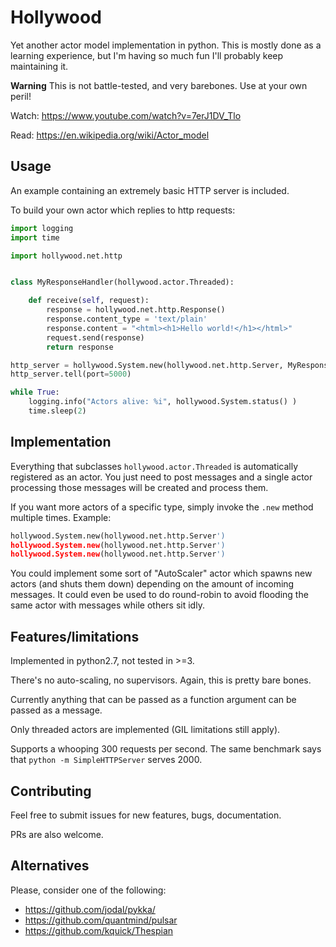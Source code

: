 # Hollywood

Yet another actor model implementation in python. This is mostly done as a
learning experience, but I'm having so much fun I'll probably keep maintaining it.

**Warning** This is not battle-tested, and very barebones. Use at your own peril!

Watch: https://www.youtube.com/watch?v=7erJ1DV_Tlo

Read: https://en.wikipedia.org/wiki/Actor_model

## Usage

An example containing an extremely basic HTTP server is
included.

To build your own actor which replies to http requests:

```python
import logging
import time

import hollywood.net.http


class MyResponseHandler(hollywood.actor.Threaded):

    def receive(self, request):
        response = hollywood.net.http.Response()
        response.content_type = 'text/plain'
        response.content = "<html><h1>Hello world!</h1></html>"
        request.send(response)
        return response

http_server = hollywood.System.new(hollywood.net.http.Server, MyResponseHandler)
http_server.tell(port=5000)

while True:
    logging.info("Actors alive: %i", hollywood.System.status() )
    time.sleep(2)
```

## Implementation

Everything that subclasses `hollywood.actor.Threaded` is automatically
registered as an actor. You just need to post messages and a single
actor processing those messages will be created and process them.

If you want more actors of a specific type, simply invoke the `.new` method
multiple times. Example:

```python
hollywood.System.new(hollywood.net.http.Server')
hollywood.System.new(hollywood.net.http.Server')
hollywood.System.new(hollywood.net.http.Server')
```

You could implement some sort of "AutoScaler" actor which spawns new actors
(and shuts them down) depending on the amount of incoming messages. It could
even be used to do round-robin to avoid flooding the same actor with messages
while others sit idly.

## Features/limitations

Implemented in python2.7, not tested in >=3.

There's no auto-scaling, no supervisors. Again, this is pretty bare bones.

Currently anything that can be passed as a function argument can be
passed as a message.

Only threaded actors are implemented (GIL limitations still apply).

Supports a whooping 300 requests per second. The same benchmark says that
`python -m SimpleHTTPServer` serves 2000.

## Contributing

Feel free to submit issues for new features, bugs, documentation.

PRs are also welcome.

## Alternatives

Please, consider one of the following:
  - https://github.com/jodal/pykka/
  - https://github.com/quantmind/pulsar
  - https://github.com/kquick/Thespian
